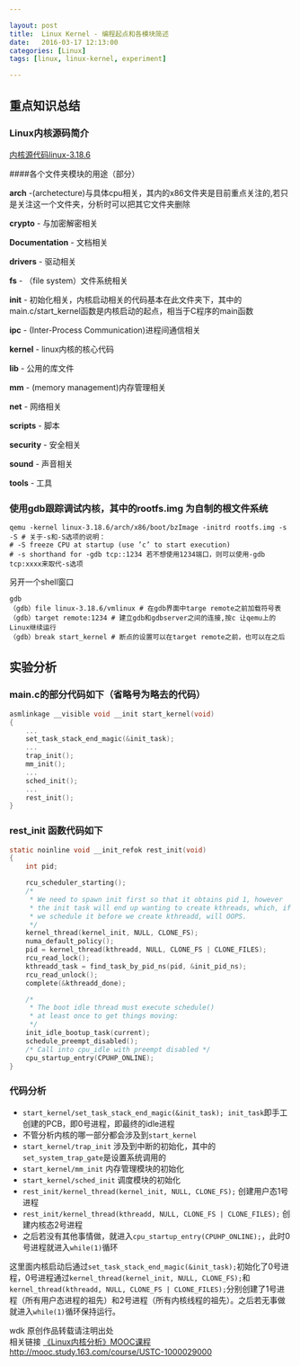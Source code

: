 ```yaml
---

layout: post
title:  Linux Kernel - 编程起点和各模块简述
date:   2016-03-17 12:13:00
categories: [Linux]
tags: [linux, linux-kernel, experiment]

---
```


## 重点知识总结

### Linux内核源码简介

[内核源代码linux-3.18.6][1]

####各个文件夹模块的用途（部分）

**arch** -(archetecture)与具体cpu相关，其内的x86文件夹是目前重点关注的,若只是关注这一个文件夹，分析时可以把其它文件夹删除

**crypto** - 与加密解密相关

**Documentation** - 文档相关

**drivers** - 驱动相关

**fs** - （file system）文件系统相关

**init** - 初始化相关，内核启动相关的代码基本在此文件夹下，其中的main.c/start_kernel函数是内核启动的起点，相当于C程序的main函数

**ipc** - (Inter-Process Communication)进程间通信相关

**kernel** - linux内核的核心代码

**lib** - 公用的库文件

**mm** - (memory management)内存管理相关

**net** - 网络相关

**scripts** - 脚本

**security** - 安全相关

**sound** - 声音相关

**tools** - 工具

### 使用gdb跟踪调试内核，其中的rootfs.img 为自制的根文件系统

```
qemu -kernel linux-3.18.6/arch/x86/boot/bzImage -initrd rootfs.img -s -S # 关于-s和-S选项的说明：
# -S freeze CPU at startup (use ’c’ to start execution)
# -s shorthand for -gdb tcp::1234 若不想使用1234端口，则可以使用-gdb tcp:xxxx来取代-s选项
```

另开一个shell窗口

```
gdb
（gdb）file linux-3.18.6/vmlinux # 在gdb界面中targe remote之前加载符号表
（gdb）target remote:1234 # 建立gdb和gdbserver之间的连接,按c 让qemu上的Linux继续运行
（gdb）break start_kernel # 断点的设置可以在target remote之前，也可以在之后
```

## 实验分析
### main.c的部分代码如下（省略号为略去的代码）

``` C
asmlinkage __visible void __init start_kernel(void)
{
    ...
    set_task_stack_end_magic(&init_task);
    ...
    trap_init();
    mm_init();
    ...
    sched_init();
    ...
    rest_init();
}
```

### rest_init 函数代码如下

``` C
static noinline void __init_refok rest_init(void)
{
    int pid;

    rcu_scheduler_starting();
    /*
     * We need to spawn init first so that it obtains pid 1, however
     * the init task will end up wanting to create kthreads, which, if
     * we schedule it before we create kthreadd, will OOPS.
     */
    kernel_thread(kernel_init, NULL, CLONE_FS);
    numa_default_policy();
    pid = kernel_thread(kthreadd, NULL, CLONE_FS | CLONE_FILES);
    rcu_read_lock();
    kthreadd_task = find_task_by_pid_ns(pid, &init_pid_ns);
    rcu_read_unlock();
    complete(&kthreadd_done);

    /*
     * The boot idle thread must execute schedule()
     * at least once to get things moving:
     */
    init_idle_bootup_task(current);
    schedule_preempt_disabled();
    /* Call into cpu_idle with preempt disabled */
    cpu_startup_entry(CPUHP_ONLINE);
}
```

### 代码分析

- `start_kernel/set_task_stack_end_magic(&init_task); init_task`即手工创建的PCB，即0号进程，即最终的idle进程
- 不管分析内核的哪一部分都会涉及到`start_kernel`
- `start_kernel/trap_init` 涉及到中断的初始化，其中的`set_system_trap_gate`是设置系统调用的
- `start_kernel/mm_init` 内存管理模块的初始化
- `start_kernel/sched_init` 调度模块的初始化
- `rest_init/kernel_thread(kernel_init, NULL, CLONE_FS);` 创建用户态1号进程
- `rest_init/kernel_thread(kthreadd, NULL, CLONE_FS | CLONE_FILES);` 创建内核态2号进程
- 之后若没有其他事情做，就进入`cpu_startup_entry(CPUHP_ONLINE);`，此时0号进程就进入`while(1)`循环

这里面内核启动后通过`set_task_stack_end_magic(&init_task);`初始化了0号进程，0号进程通过`kernel_thread(kernel_init, NULL, CLONE_FS);`和`kernel_thread(kthreadd, NULL, CLONE_FS | CLONE_FILES);`分别创建了1号进程（所有用户态进程的祖先）和2号进程（所有内核线程的祖先）。之后若无事做就进入`while(1)`循环保持运行。

wdk 原创作品转载请注明出处  
相关链接 [《Linux内核分析》MOOC课程http://mooc.study.163.com/course/USTC-1000029000][2]

[1]: http://codelab.shiyanlou.com/xref/linux-3.18.6/
[2]: http://mooc.study.163.com/course/USTC-1000029000
